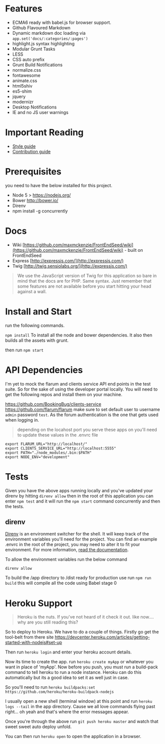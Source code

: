 # Features
- ECMA6 ready with babel.js for browser support.
- Github Flavoured Markdown
- Dynamic markdown doc loading via `app.set('docs/:categories/:pages')`
- highlight.js syntax highlighting
- Modular Grunt Tasks
- LESS
- CSS auto prefix
- Grunt Build Notifications
- normalize.css
- fontawesome
- animate.css
- html5shiv
- es5-shim
- jquery
- modernizr
- Desktop Notifications
- IE and no JS user warnings

# Important Reading
- [Style guide](https://github.com/BookingBug/dev.bookingbug.com/wiki/Style-Guide)
- [Contribution guide](https://github.com/BookingBug/dev.bookingbug.com/wiki/Contributing)

# Prerequisites
you need to have the below installed for this project.

- Node 5 > https://nodejs.org/
- Bower http://bower.io/
- Direnv
- npm install -g concurrently

# Docs
- Wiki [https://github.com/maxmckenzie/FrontEndSeed/wiki](https://github.com/maxmckenzie/FrontEndSeed/wiki) - built on FrontEndSeed
- Express [http://expressjs.com/](http://expressjs.com/)
- Twig [http://twig.sensiolabs.org/](http://expressjs.com/)

> We use the JavaScript version of Twig for this application so bare in mind that the docs are for PHP. Same syntax. Just remember that some features are not available before you start hitting your head against a wall.

# Install and Start
run the following commands.

`npm install` To install all the node and bower dependencies. It also then builds all the assets with grunt.

then run `npm start`

# API Dependencies

I'm yet to mock the flarum and clients service API end points in the test suite. So for the sake of using the developer portal locally. You will need to get the following repos and install them on your machine.

https://github.com/BookingBug/clients-service
https://github.com/flarum/flarum make sure to set default user to username `admin` password `test`. As the forum authentication is the one that gets used when logging in.

> depending on the locahost port you serve these apps on you'll need to update these values in the .envrc file

```
export FLARUM_URL="http://localhost/"
export CLIENTS_SERVICE_URL="http://localhost:5555"
export PATH="./node_modules/.bin:$PATH"
export NODE_ENV="development"
```

# Tests
Given you have the above apps running locally and you've updated your direnv by hitting `direnv allow` then in the root of this application you can enter `npm test` and it will run the `npm start` command concurrently and then the tests.

## direnv

[Direnv](http://direnv.net/) is an environment switcher for the shell. It will keep track of the environment variables you'll need for the project. You can find an example .envrc in the root of the project, you may need to alter it to fit your environment. For more information, [read the documentation](http://direnv.net/).

To allow the environment variables run the below command

```
direnv allow
```

To build the /app directory to /dist ready for production use run `npm run build` this will compile all the code using Babel stage 0

# Heroku Support
> Heroku is the nuts. If you've not heard of it check it out. like now.... why are you still reading this?

So to deploy to Heroku. We have to do a couple of things. Firstly go get the tool-belt from there site https://devcenter.heroku.com/articles/getting-started-with-nodejs#set-up

Then run `heroku login` and enter your heroku account details.

Now its time to create the app. run `heroku create myApp` or whatever you want in place of 'myApp'. Now before you push, you must run a build-pack command to tell heroku to run a node instance. Heroku can do this automatically but its a good idea to set it as well just in case.

So you'll need to run `heroku buildpacks:set https://github.com/heroku/heroku-buildpack-nodejs`

I usually open a new shell (terminal window) at this point and run `heroku logs --tail` in the app directory. Cause we all love commands flying past right... oh yeah and that's where the error messages appear.

Once you're through the above run `git push heroku master` and watch that sweet sweet auto deploy unfold.

You can then run `heroku open` to open the application in a browser.
